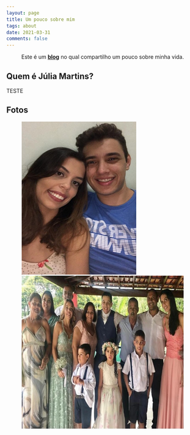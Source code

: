 ```yaml
---
layout: page
title: Um pouco sobre mim
tags: about
date: 2021-03-31
comments: false
---
```

    
<center>Este é um <a href="https://julialmartins.github.io//"><b>blog</b></a> no qual compartilho um pouco sobre minha vida.</center>

## Quem é Júlia Martins?

TESTE

## Fotos

<figure class = "half">
    <img src="foto1.jpeg" style = "height: 400px; width: 300px;">
    <img src="foto2.jpeg" style = "height: 400px; width: 600px;">
</figure>



